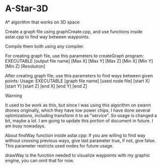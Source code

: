 # A-Star-3D
A* algorithm that works on 3D space


Create a graph file using graphCreate.cpp, and use functions inside astar.cpp to find way between waypoints.

Compile them both using any compiler.

For creating graph file, use this parameters to createGraph program: EXECUTABLE [output file name]  [Max X] [Max Y] [Max Z] [Min X] [Min Y] [Min Z] [Resolution]

After creating graph file, use this parameters to find ways between given points: Usage: EXECUTABLE [graph file name] [used node file] [start X] [start Y] [start Z] [end X] [end Y] [end Z]

>[!WARNING]
>It used to be work as this, but since I was using this algorithm on swarm drones originally, which they have low power chips, I have done several optimizations, including transform it to as "service". So usage is changed a bit, maybe a lot. I am going to update this portion of document in future. I am busy nowadays.

About findWay function inside astar.cpp: If you are willing to find way without crossing previous ways, give last parameter true, if not, give false. This parameter restricts used nodes for future usage.

drawWay is the function needed to visualize waypoints with my graphic engine, you can omit that for now. 
